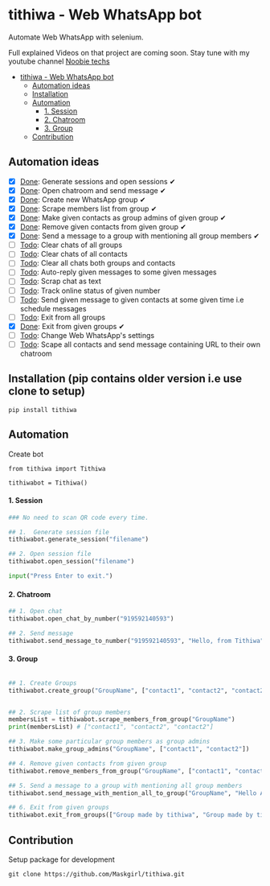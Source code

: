 # tithiwa - Web WhatsApp bot

Automate Web WhatsApp with selenium.

Full explained Videos on that project are coming soon. Stay tune with my youtube channel [Noobie techs](https://www.youtube.com/c/NoobieTechsTithi_mukherjee/)

- [tithiwa - Web WhatsApp bot](#tithiwa---web-whatsapp-bot)
  * [Automation ideas](#automation-ideas)
  * [Installation](#installation)
  * [Automation](#automation)
      - [1. Session](#1-session)
      - [2. Chatroom](#2-chatroom)
      - [3. Group](#3-group)
  * [Contribution](#contribution)

## Automation ideas
- [x] [Done](https://github.com/Tithibots/tithiwa/blob/main/tithiwa/session.py#L16-L63): Generate sessions and open sessions ✔ 
- [x] [Done](https://github.com/Tithibots/tithiwa/blob/main/tithiwa/chatroom.py#L21-L33): Open chatroom and send message ✔ 
- [x] [Done](https://github.com/Tithibots/tithiwa/blob/main/tithiwa/group.py#L19-L33): Create new WhatsApp group ✔ 
- [x] [Done](https://github.com/Tithibots/tithiwa/blob/main/tithiwa/group.py#L35-L52): Scrape members list from group ✔ 
- [x] [Done](https://github.com/Tithibots/tithiwa/blob/main/tithiwa/group.py#L54-L75): Make given contacts as group admins of given group ✔ 
- [x] [Done](https://github.com/Tithibots/tithiwa/blob/main/tithiwa/group.py#L77-L95): Remove given contacts from given group ✔ 
- [x] [Done](https://github.com/Tithibots/tithiwa/blob/main/tithiwa/group.py#L97-L109): Send a message to a group with mentioning all group members ✔ 
- [ ] [Todo](https://github.com/Tithibots/tithiwa/issues/23): Clear chats of all groups  
- [ ] [Todo](https://github.com/Tithibots/tithiwa/issues/24): Clear chats of all contacts 
- [ ] [Todo](https://github.com/Tithibots/tithiwa/issues/25): Clear all chats both groups and contacts 
- [ ] [Todo](https://github.com/Tithibots/tithiwa/issues/26): Auto-reply given messages to some given messages 
- [ ] [Todo](https://github.com/Tithibots/tithiwa/issues/27): Scrap chat as text 
- [ ] [Todo](https://github.com/Tithibots/tithiwa/issues/28): Track online status of given number 
- [ ] [Todo](https://github.com/Tithibots/tithiwa/issues/29): Send given message to given contacts at some given time i.e schedule messages 
- [ ] [Todo](https://github.com/Tithibots/tithiwa/issues/35): Exit from all groups 
- [x] [Done](https://github.com/Tithibots/tithiwa/pull/44): Exit from given groups ✔
- [ ] [Todo](https://github.com/Tithibots/tithiwa/issues/39): Change Web WhatsApp's settings 
- [ ] [Todo](https://github.com/Tithibots/tithiwa/issues/42): Scape all contacts and send message containing URL to their own chatroom 

## Installation (pip contains older version i.e use clone to setup)
`
pip install tithiwa
`

## Automation

Create bot 
```pythom
from tithiwa import Tithiwa

tithiwabot = Tithiwa()
```


#### 1. Session

```python
### No need to scan QR code every time.

## 1.  Generate session file
tithiwabot.generate_session("filename")

## 2. Open session file
tithiwabot.open_session("filename")

input("Press Enter to exit.")
```

#### 2. Chatroom 
```python
## 1. Open chat
tithiwabot.open_chat_by_number("919592140593")

## 2. Send message
tithiwabot.send_message_to_number("919592140593", "Hello, from Tithiwa")
```
#### 3. Group
```python

## 1. Create Groups
tithiwabot.create_group("GroupName", ["contact1", "contact2", "contact2"])


## 2. Scrape list of group members 
membersList = tithiwabot.scrape_members_from_group("GroupName")
print(membersList) # ["contact1", "contact2", "contact2"]

## 3. Make some particular group members as group admins
tithiwabot.make_group_admins("GroupName", ["contact1", "contact2"])

## 4. Remove given contacts from given group 
tithiwabot.remove_members_from_group("GroupName", ["contact1", "contact2"])

## 5. Send a message to a group with mentioning all group members
tithiwabot.send_message_with_mention_all_to_group("GroupName", "Hello All")

## 6. Exit from given groups
tithiwabot.exit_from_groups(["Group made by tithiwa", "Group made by tithiwa1"])
```

## Contribution
Setup package for development
```buildoutcfg
git clone https://github.com/Maskgirl/tithiwa.git
```
